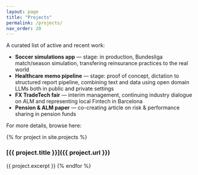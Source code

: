 ```yaml
---
layout: page
title: "Projects"
permalink: /projects/
nav_order: 20
---
```


A curated list of active and recent work:

- **Soccer simulations app** — stage: in production, Bundesliga match/season simulation, transfering reinsurance practices to the real world
- **Healthcare memo pipeline** — stage: proof of concept, dictation to structured report pipeline, combining text and data using open domain LLMs both in public and private settings
- **FX TradeTech fair** — interim management, continuing industry dialogue on ALM and representing local Fintech in Barcelona
- **Pension & ALM paper** — co-creating article on risk & performance sharing in pension funds

For more details, browse here:

{% for project in site.projects %}
### [{{ project.title }}]({{ project.url }})
{{ project.excerpt }}
{% endfor %}